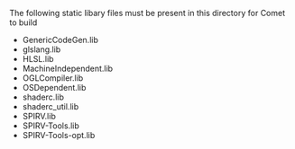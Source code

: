 The following static libary files must be present in this directory for Comet to build

- GenericCodeGen.lib
- glslang.lib
- HLSL.lib
- MachineIndependent.lib
- OGLCompiler.lib
- OSDependent.lib
- shaderc.lib
- shaderc_util.lib
- SPIRV.lib
- SPIRV-Tools.lib
- SPIRV-Tools-opt.lib